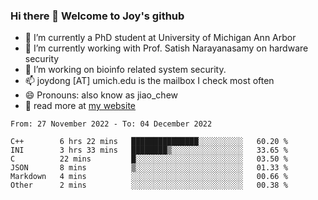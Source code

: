 ### Hi there 👋 Welcome to Joy's github

- 🔭 I’m currently a PhD student at University of Michigan Ann Arbor
- 🌱 I’m currently working with Prof. Satish Narayanasamy on hardware security
- 👯 I’m working on bioinfo related system security. 
- 📫 joydong [AT] umich.edu is the mailbox I check most often
- 😄 Pronouns: also know as jiao_chew
- 💬 read more at [my website](https://joydddd.github.io/)
<!--START_SECTION:waka-->

```text
From: 27 November 2022 - To: 04 December 2022

C++        6 hrs 22 mins   ███████████████░░░░░░░░░░   60.20 %
INI        3 hrs 33 mins   ████████▒░░░░░░░░░░░░░░░░   33.65 %
C          22 mins         █░░░░░░░░░░░░░░░░░░░░░░░░   03.50 %
JSON       8 mins          ▒░░░░░░░░░░░░░░░░░░░░░░░░   01.33 %
Markdown   4 mins          ░░░░░░░░░░░░░░░░░░░░░░░░░   00.66 %
Other      2 mins          ░░░░░░░░░░░░░░░░░░░░░░░░░   00.38 %
```

<!--END_SECTION:waka-->
